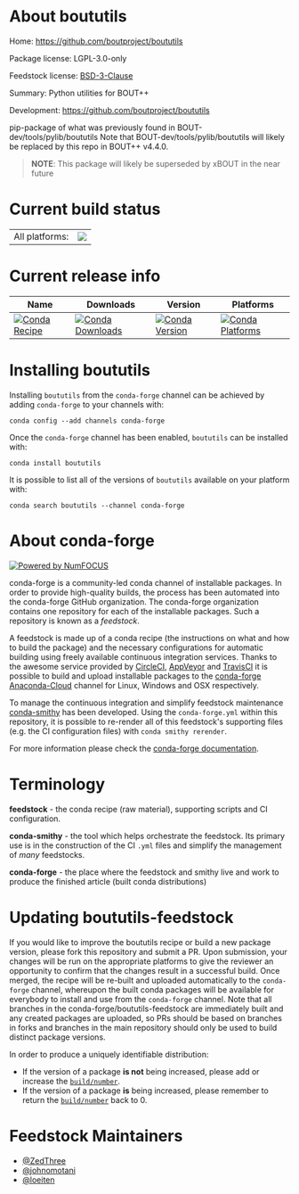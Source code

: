 About boututils
===============

Home: https://github.com/boutproject/boututils

Package license: LGPL-3.0-only

Feedstock license: [BSD-3-Clause](https://github.com/conda-forge/boututils-feedstock/blob/master/LICENSE.txt)

Summary: Python utilities for BOUT++

Development: https://github.com/boutproject/boututils

pip-package of what was previously found in BOUT-dev/tools/pylib/boututils
Note that BOUT-dev/tools/pylib/boututils will likely be replaced by this
repo in BOUT++ v4.4.0.
> **NOTE**: This package will likely be superseded by xBOUT in the near future


Current build status
====================


<table><tr><td>All platforms:</td>
    <td>
      <a href="https://dev.azure.com/conda-forge/feedstock-builds/_build/latest?definitionId=9832&branchName=master">
        <img src="https://dev.azure.com/conda-forge/feedstock-builds/_apis/build/status/boututils-feedstock?branchName=master">
      </a>
    </td>
  </tr>
</table>

Current release info
====================

| Name | Downloads | Version | Platforms |
| --- | --- | --- | --- |
| [![Conda Recipe](https://img.shields.io/badge/recipe-boututils-green.svg)](https://anaconda.org/conda-forge/boututils) | [![Conda Downloads](https://img.shields.io/conda/dn/conda-forge/boututils.svg)](https://anaconda.org/conda-forge/boututils) | [![Conda Version](https://img.shields.io/conda/vn/conda-forge/boututils.svg)](https://anaconda.org/conda-forge/boututils) | [![Conda Platforms](https://img.shields.io/conda/pn/conda-forge/boututils.svg)](https://anaconda.org/conda-forge/boututils) |

Installing boututils
====================

Installing `boututils` from the `conda-forge` channel can be achieved by adding `conda-forge` to your channels with:

```
conda config --add channels conda-forge
```

Once the `conda-forge` channel has been enabled, `boututils` can be installed with:

```
conda install boututils
```

It is possible to list all of the versions of `boututils` available on your platform with:

```
conda search boututils --channel conda-forge
```


About conda-forge
=================

[![Powered by NumFOCUS](https://img.shields.io/badge/powered%20by-NumFOCUS-orange.svg?style=flat&colorA=E1523D&colorB=007D8A)](http://numfocus.org)

conda-forge is a community-led conda channel of installable packages.
In order to provide high-quality builds, the process has been automated into the
conda-forge GitHub organization. The conda-forge organization contains one repository
for each of the installable packages. Such a repository is known as a *feedstock*.

A feedstock is made up of a conda recipe (the instructions on what and how to build
the package) and the necessary configurations for automatic building using freely
available continuous integration services. Thanks to the awesome service provided by
[CircleCI](https://circleci.com/), [AppVeyor](https://www.appveyor.com/)
and [TravisCI](https://travis-ci.com/) it is possible to build and upload installable
packages to the [conda-forge](https://anaconda.org/conda-forge)
[Anaconda-Cloud](https://anaconda.org/) channel for Linux, Windows and OSX respectively.

To manage the continuous integration and simplify feedstock maintenance
[conda-smithy](https://github.com/conda-forge/conda-smithy) has been developed.
Using the ``conda-forge.yml`` within this repository, it is possible to re-render all of
this feedstock's supporting files (e.g. the CI configuration files) with ``conda smithy rerender``.

For more information please check the [conda-forge documentation](https://conda-forge.org/docs/).

Terminology
===========

**feedstock** - the conda recipe (raw material), supporting scripts and CI configuration.

**conda-smithy** - the tool which helps orchestrate the feedstock.
                   Its primary use is in the construction of the CI ``.yml`` files
                   and simplify the management of *many* feedstocks.

**conda-forge** - the place where the feedstock and smithy live and work to
                  produce the finished article (built conda distributions)


Updating boututils-feedstock
============================

If you would like to improve the boututils recipe or build a new
package version, please fork this repository and submit a PR. Upon submission,
your changes will be run on the appropriate platforms to give the reviewer an
opportunity to confirm that the changes result in a successful build. Once
merged, the recipe will be re-built and uploaded automatically to the
`conda-forge` channel, whereupon the built conda packages will be available for
everybody to install and use from the `conda-forge` channel.
Note that all branches in the conda-forge/boututils-feedstock are
immediately built and any created packages are uploaded, so PRs should be based
on branches in forks and branches in the main repository should only be used to
build distinct package versions.

In order to produce a uniquely identifiable distribution:
 * If the version of a package **is not** being increased, please add or increase
   the [``build/number``](https://conda.io/docs/user-guide/tasks/build-packages/define-metadata.html#build-number-and-string).
 * If the version of a package **is** being increased, please remember to return
   the [``build/number``](https://conda.io/docs/user-guide/tasks/build-packages/define-metadata.html#build-number-and-string)
   back to 0.

Feedstock Maintainers
=====================

* [@ZedThree](https://github.com/ZedThree/)
* [@johnomotani](https://github.com/johnomotani/)
* [@loeiten](https://github.com/loeiten/)

